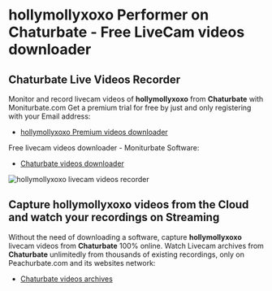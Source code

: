 # hollymollyxoxo Performer on Chaturbate - Free LiveCam videos downloader

## Chaturbate Live Videos Recorder

Monitor and record livecam videos of **hollymollyxoxo** from **Chaturbate** with Moniturbate.com
Get a premium trial for free by just and only registering with your Email address:
* [hollymollyxoxo Premium videos downloader](https://moniturbate.com/request-demo-licence-key.html)

Free livecam videos downloader - Moniturbate Software:
* [Chaturbate videos downloader](https://moniturbate.com/moniturbate-download-software.html)

![hollymollyxoxo livecam videos recorder](https://peachurnet.com/templates/moniturbate-software.png)


## Capture hollymollyxoxo videos from the Cloud and watch your recordings on Streaming

Without the need of downloading a software, capture **hollymollyxoxo** livecam videos from **Chaturbate** 100% online.
Watch Livecam archives from **Chaturbate** unlimitedly from thousands of existing recordings, only on Peachurbate.com and its websites network:
* [Chaturbate videos archives](https://peachurnet.com/)